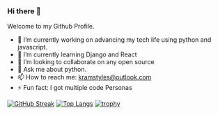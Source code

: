 ### Hi there 👋

Welcome to my Github Profile. 


<!--
**KramStyles/kramstyles** is a ✨ _special_ ✨ repository because its `README.md` (this file) appears on your GitHub profile.

Here are some ideas to get you started:

- 🔭 I’m currently working on ...
- 🌱 I’m currently learning ...
- 👯 I’m looking to collaborate on ...
- 🤔 I’m looking for help with ...
- 💬 Ask me about ...
- 📫 How to reach me: ...
- 😄 Pronouns: ...
- ⚡ Fun fact: ...
-->

- 🔭 I’m currently working on advancing my tech life using python and javascript.
- 🌱 I’m currently learning Django and React
- 👯 I’m looking to collaborate on any open source
- 💬 Ask me about python.
- 📫 How to reach me: kramstyles@outlook.com
- ⚡ Fun fact: I got multiple code Personas


[![GitHub Streak](https://github-readme-streak-stats.herokuapp.com?user=kramstyles&theme=blueberry_duo&hide_border=true&date_format=M%20j%5B%2C%20Y%5D)](https://git.io/streak-stats)
[![Top Langs](https://github-readme-stats.vercel.app/api/top-langs/?username=kramstyles)](https://github.com/anuraghazra/github-readme-stats)
[![trophy](https://github-profile-trophy.vercel.app/?username=kramstyles)](https://github.com/ryo-ma/github-profile-trophy)
